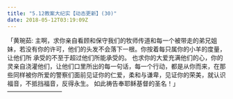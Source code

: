 ```yaml
---
title: "5.12教案大纪实【动态更新】(30)"
date: 2018-05-12T03:19:09Z
---
```


「黄琬茹: 主啊，求你亲自看顾和保守我们的牧师传道和每一个被带走的弟兄姐妹，若没有你的许可，他们的头发不会落下一根。你按着每只属你的小羊的度量，让他们所
承受的不至于超过他们所能承受的。
也求你的大爱充满他们的心，你的灵亲自浇灌他们，让他们口里所出的每一句话，每一个行动，都是从你而来，在那些同样被你所爱的警察们面前见证你的仁爱，柔和与谦卑，见证你的荣美，就认识福音，不抵挡福音，反得永生。
如此祷告奉耶稣基督的圣名！」
—————————
